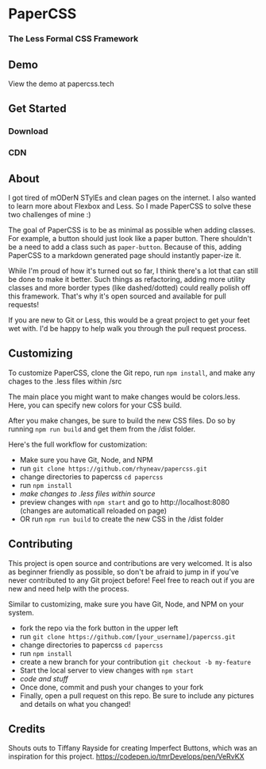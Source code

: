 # PaperCSS
### The Less Formal CSS Framework

## Demo
View the demo at papercss.tech

## Get Started
### Download


### CDN


## About
I got tired of mODerN STylEs and clean pages on the internet. I also wanted to learn more about Flexbox and Less. So I made PaperCSS to solve these two challenges of mine :)

The goal of PaperCSS is to be as minimal as possible when adding classes. For example, a button should just look like a paper button. There shouldn't be a need to add a class such as `paper-button`. Because of this, adding PaperCSS to a markdown generated page should instantly paper-ize it.

While I'm proud of how it's turned out so far, I think there's a lot that can still be done to make it better. Such things as refactoring, adding more utility classes and more border types (like dashed/dotted) could really polish off this framework. That's why it's open sourced and available for pull requests!

If you are new to Git or Less, this would be a great project to get your feet wet with. I'd be happy to help walk you through the pull request process.

## Customizing
To customize PaperCSS, clone the Git repo, run `npm install`, and make any chages to the .less files within /src

The main place you might want to make changes would be colors.less. Here, you can specify new colors for your CSS build.

After you make changes, be sure to build the new CSS files. Do so by running `npm run build` and get them from the /dist folder.

Here's the full workflow for customization:
- Make sure you have Git, Node, and NPM
- run `git clone https://github.com/rhyneav/papercss.git`
- change directories to papercss `cd papercss`
- run `npm install`
- _make changes to .less files within source_
- preview changes with `npm start` and go to http://localhost:8080 (changes are automaticall reloaded on page)
- OR run `npm run build` to create the new CSS in the /dist folder

## Contributing
This project is open source and contributions are very welcomed. It is also as beginner friendly as possible, so don't be afraid to jump in if you've never contributed to any Git project before! Feel free to reach out if you are new and need help with the process.

Similar to customizing, make sure you have Git, Node, and NPM on your system.
- fork the repo via the fork button in the upper left
- run `git clone https://github.com/[your_username]/papercss.git`
- change directories to papercss `cd papercss`
- run `npm install`
- create a new branch for your contribution `git checkout -b my-feature`
- Start the local server to view changes with `npm start`
- _code and stuff_
- Once done, commit and push your changes to your fork
- Finally, open a pull request on this repo. Be sure to include any pictures and details on what you changed!

## Credits
Shouts outs to Tiffany Rayside for creating Imperfect Buttons, which was an inspiration for this project. https://codepen.io/tmrDevelops/pen/VeRvKX